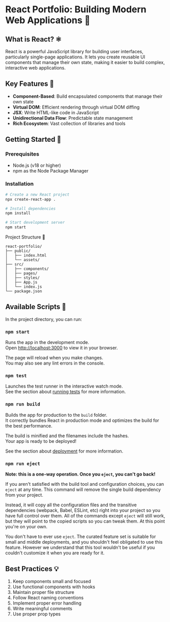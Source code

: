 # React Portfolio: Building Modern Web Applications 🚀

## What is React? ⚛️

React is a powerful JavaScript library for building user interfaces, particularly single-page applications. It lets you create reusable UI components that manage their own state, making it easier to build complex, interactive web applications.

## Key Features 🌟

- **Component-Based**: Build encapsulated components that manage their own state
- **Virtual DOM**: Efficient rendering through virtual DOM diffing
- **JSX**: Write HTML-like code in JavaScript
- **Unidirectional Data Flow**: Predictable state management
- **Rich Ecosystem**: Vast collection of libraries and tools

## Getting Started 🏁

### Prerequisites

- Node.js (v18 or higher)
- npm as the Node Package Manager

### Installation

```bash
# Create a new React project
npx create-react-app .

# Install dependencies
npm install

# Start development server
npm start
```

Project Structure 📁

```
react-portfolio/
├── public/
│   ├── index.html
│   └── assets/
├── src/
│   ├── components/
│   ├── pages/
│   ├── styles/
│   ├── App.js
│   └── index.js
└── package.json
```

## Available Scripts 📝

In the project directory, you can run:

### `npm start`

Runs the app in the development mode.\
Open [http://localhost:3000](http://localhost:3000) to view it in your browser.

The page will reload when you make changes.\
You may also see any lint errors in the console.

### `npm test`

Launches the test runner in the interactive watch mode.\
See the section about [running tests](https://facebook.github.io/create-react-app/docs/running-tests) for more information.

### `npm run build`

Builds the app for production to the `build` folder.\
It correctly bundles React in production mode and optimizes the build for the best performance.

The build is minified and the filenames include the hashes.\
Your app is ready to be deployed!

See the section about [deployment](https://facebook.github.io/create-react-app/docs/deployment) for more information.

### `npm run eject`

**Note: this is a one-way operation. Once you `eject`, you can't go back!**

If you aren't satisfied with the build tool and configuration choices, you can `eject` at any time. This command will remove the single build dependency from your project.

Instead, it will copy all the configuration files and the transitive dependencies (webpack, Babel, ESLint, etc) right into your project so you have full control over them. All of the commands except `eject` will still work, but they will point to the copied scripts so you can tweak them. At this point you're on your own.

You don't have to ever use `eject`. The curated feature set is suitable for small and middle deployments, and you shouldn't feel obligated to use this feature. However we understand that this tool wouldn't be useful if you couldn't customize it when you are ready for it.

## Best Practices 💡

1. Keep components small and focused
2. Use functional components with hooks
3. Maintain proper file structure
4. Follow React naming conventions
5. Implement proper error handling
6. Write meaningful comments
7. Use proper prop types
